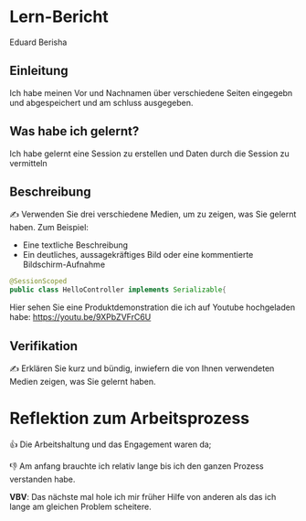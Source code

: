 # Lern-Bericht

Eduard Berisha

## Einleitung

Ich habe meinen Vor und Nachnamen über verschiedene Seiten eingegebn und abgespeichert und am schluss ausgegeben.

## Was habe ich gelernt?

Ich habe gelernt eine Session zu erstellen und Daten durch die Session zu vermitteln

## Beschreibung

✍️ Verwenden Sie drei verschiedene Medien, um zu zeigen, was Sie gelernt haben. Zum Beispiel:

* Eine textliche Beschreibung
* Ein deutliches, aussagekräftiges Bild oder eine kommentierte Bildschirm-Aufnahme
```Java
@SessionScoped
public class HelloController implements Serializable{
```

Hier sehen Sie eine Produktdemonstration die ich auf Youtube hochgeladen habe:
https://youtu.be/9XPbZVFrC6U

## Verifikation

✍️ Erklären Sie kurz und bündig, inwiefern die von Ihnen verwendeten Medien zeigen, was Sie gelernt haben.

# Reflektion zum Arbeitsprozess

👍 Die Arbeitshaltung und das Engagement waren da; 

👎 Am anfang brauchte ich relativ lange bis ich den ganzen Prozess verstanden habe.

**VBV**: Das nächste mal hole ich mir früher Hilfe von anderen als das ich lange am gleichen Problem scheitere.
